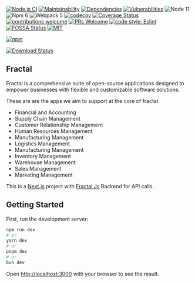 [![Node.js CI](https://github.com/fractalerp/fractal-core/actions/workflows/ci.yml/badge.svg)](https://github.com/fractalerp/fractal-core/actions/workflows/ci.yml)
[![Maintainability](https://api.codeclimate.com/v1/badges/486b143d9023a951f36d/maintainability)](https://codeclimate.com/github/fractalerp/fractal-core/maintainability)
[![Dependencies](https://img.shields.io/librariesio/release/npm/@fractalerp/fractal-core)](https://libraries.io/npm/@fractalerp%2Ffractal-core)
[![Vulnerabilities](https://snyk.io/test/github/fractalerp/fractal-core/badge.svg)](https://snyk.io/test/github/fractalerp/fractal-core)
![Node 11](https://img.shields.io/badge/node-11.5.x-green.svg)
![Npm 6](https://img.shields.io/badge/npm-6.4.x-green.svg)
![Webpack 5](https://img.shields.io/badge/webpack-5.20.2-green.svg)
[![codecov](https://codecov.io/gh/fractalerp/fractal-core/branch/main/graph/badge.svg)](https://codecov.io/gh/fractalerp/fractal-core)
[![Coverage Status](https://coveralls.io/repos/github/fractalerp/fractal-core/badge.svg?branch=main)](https://coveralls.io/github/fractalerp/fractal-core?branch=main)
[![contributions welcome](https://img.shields.io/badge/contributions-welcome-brightgreen.svg?style=flat-square)](https://github.com/fractalerp/fractal-core/issues)
[![PRs Welcome](https://img.shields.io/badge/PRs-welcome-brightgreen.svg?style=flat-square)](http://makeapullrequest.com)
[![code style: Eslint](https://img.shields.io/badge/eslint_rules-%5E9.9.0-ff69b4.svg?style=flat-square)](https://eslint.org)
[![FOSSA Status](https://app.fossa.io/api/projects/git%2Bgithub.com%2Ffractalerp%2Ffractal-core.svg?type=shield)](https://app.fossa.io/projects/git%2Bgithub.com%2Ffractalerp%2Ffractal-core?ref=badge_shield)
[![MIT](https://img.shields.io/badge/mit-blue.svg)](http://opensource.org/licenses/mit)

[![npm](https://nodei.co/npm/@fractalerp/fractal-core.png)](https://www.npmjs.com/package/@fractalerp/fractal-core)

[![Download Status](https://img.shields.io/npm/dt/@fractalerp-fractal-core.svg)](https://www.npmjs.com/package/@fractalerp/fractal-core)

Fractal
----

Fractal is a comprehensive suite of open-source applications designed to empower businesses with flexible and customizable software solutions.

These are are the apps we aim to support at the core of fractal

- Financial and Accounting
- Supply Chain Management
- Customer Relationship Management
- Human Resources Management
- Manufacturing Management
- Logistics Management
- Manufacturing Management
- Inventory Management
- Warehouse Management
- Sales Management
- Marketing Management

This is a [Next.js](https://nextjs.org/) project with [Fractal Js](https://github.com/fractalerp/fractal-js) Backend for API calls.

## Getting Started

First, run the development server:

```bash
npm run dev
# or
yarn dev
# or
pnpm dev
# or
bun dev
```

Open [http://localhost:3000](http://localhost:3000) with your browser to see the result.
